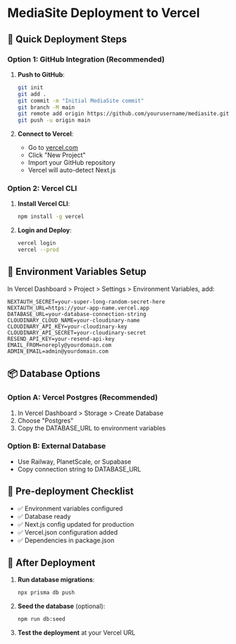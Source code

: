 # MediaSite Deployment to Vercel

## 🚀 Quick Deployment Steps

### Option 1: GitHub Integration (Recommended)
1. **Push to GitHub**:
   ```bash
   git init
   git add .
   git commit -m "Initial MediaSite commit"
   git branch -M main
   git remote add origin https://github.com/yourusername/mediasite.git
   git push -u origin main
   ```

2. **Connect to Vercel**:
   - Go to [vercel.com](https://vercel.com)
   - Click "New Project"
   - Import your GitHub repository
   - Vercel will auto-detect Next.js

### Option 2: Vercel CLI
1. **Install Vercel CLI**:
   ```bash
   npm install -g vercel
   ```

2. **Login and Deploy**:
   ```bash
   vercel login
   vercel --prod
   ```

## 🔧 Environment Variables Setup

In Vercel Dashboard > Project > Settings > Environment Variables, add:

```
NEXTAUTH_SECRET=your-super-long-random-secret-here
NEXTAUTH_URL=https://your-app-name.vercel.app
DATABASE_URL=your-database-connection-string
CLOUDINARY_CLOUD_NAME=your-cloudinary-name
CLOUDINARY_API_KEY=your-cloudinary-key
CLOUDINARY_API_SECRET=your-cloudinary-secret
RESEND_API_KEY=your-resend-api-key
EMAIL_FROM=noreply@yourdomain.com
ADMIN_EMAIL=admin@yourdomain.com
```

## 📦 Database Options

### Option A: Vercel Postgres (Recommended)
1. In Vercel Dashboard > Storage > Create Database
2. Choose "Postgres"
3. Copy the DATABASE_URL to environment variables

### Option B: External Database
- Use Railway, PlanetScale, or Supabase
- Copy connection string to DATABASE_URL

## 🎯 Pre-deployment Checklist

- ✅ Environment variables configured
- ✅ Database ready
- ✅ Next.js config updated for production
- ✅ Vercel.json configuration added
- ✅ Dependencies in package.json

## 🔄 After Deployment

1. **Run database migrations**:
   ```bash
   npx prisma db push
   ```

2. **Seed the database** (optional):
   ```bash
   npm run db:seed
   ```

3. **Test the deployment** at your Vercel URL

